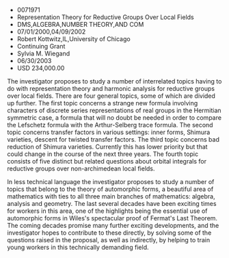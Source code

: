 
* 0071971
* Representation Theory for Reductive Groups Over Local Fields
* DMS,ALGEBRA,NUMBER THEORY,AND COM
* 07/01/2000,04/09/2002
* Robert Kottwitz,IL,University of Chicago
* Continuing Grant
* Sylvia M. Wiegand
* 06/30/2003
* USD 234,000.00

The investigator proposes to study a number of interrelated topics having to do
with representation theory and harmonic analysis for reductive groups over local
fields. There are four general topics, some of which are divided up further. The
first topic concerns a strange new formula involving characters of discrete
series representations of real groups in the Hermitian symmetric case, a formula
that will no doubt be needed in order to compare the Lefschetz formula with the
Arthur-Selberg trace formula. The second topic concerns transfer factors in
various settings: inner forms, Shimura varieties, descent for twisted transfer
factors. The third topic concerns bad reduction of Shimura varieties. Currently
this has lower priority but that could change in the course of the next three
years. The fourth topic consists of five distinct but related questions about
orbital integrals for reductive groups over non-archimedean local fields.

In less technical language the investigator proposes to study a number of topics
that belong to the theory of automorphic forms, a beautiful area of mathematics
with ties to all three main branches of mathematics: algebra, analysis and
geometry. The last several decades have been exciting times for workers in this
area, one of the highlights being the essential use of automorphic forms in
Wiles's spectacular proof of Fermat's Last Theorem. The coming decades promise
many further exciting developments, and the investigator hopes to contribute to
these directly, by solving some of the questions raised in the proposal, as well
as indirectly, by helping to train young workers in this technically demanding
field.
